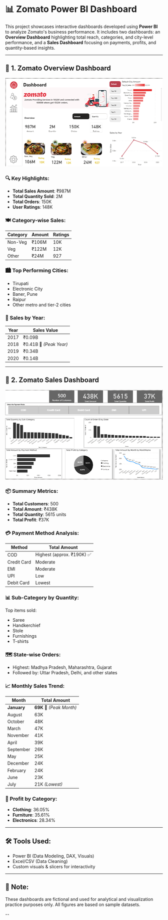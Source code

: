 # 📊 Zomato Power BI Dashboard

This project showcases interactive dashboards developed using **Power BI** to analyze Zomato's business performance. It includes two dashboards: an **Overview Dashboard** highlighting total reach, categories, and city-level performance, and a **Sales Dashboard** focusing on payments, profits, and quantity-based insights.

---

## 🧭 1. Zomato Overview Dashboard

![Zomato Overview Dashboard](<https://github.com/rehanmehdichandio/Zomato_Analysis/blob/main/1.png>)

### 🔍 Key Highlights:
- **Total Sales Amount**: ₹987M  
- **Total Quantity Sold**: 2M  
- **Total Orders**: 150K  
- **User Ratings**: 148K  

### 🍽️ Category-wise Sales:
| Category   | Amount | Ratings |
|------------|--------|---------|
| Non-Veg    | ₹106M  | 10K     |
| Veg        | ₹122M  | 12K     |
| Other      | ₹24M   | 927     |

### 🏙️ Top Performing Cities:
- Tirupati  
- Electronic City  
- Baner, Pune  
- Raipur  
- Other metro and tier-2 cities

### 📅 Sales by Year:
| Year | Sales Value |
|------|-------------|
| 2017 | ₹0.09B      |
| 2018 | ₹0.41B 🔺 *(Peak Year)*  
| 2019 | ₹0.34B      |
| 2020 | ₹0.14B      |

---

## 💼 2. Zomato Sales Dashboard

![Zomato Sales Dashboard](<https://github.com/rehanmehdichandio/Zomato_Analysis/blob/main/2.png>)

### 📦 Summary Metrics:
- **Total Customers**: 500  
- **Total Amount**: ₹438K  
- **Total Quantity**: 5615 units  
- **Total Profit**: ₹37K  

### 💳 Payment Method Analysis:
| Method       | Total Amount |
|--------------|--------------|
| COD          | Highest (approx. ₹190K) ✅  
| Credit Card  | Moderate  
| EMI          | Moderate  
| UPI          | Low  
| Debit Card   | Lowest  

### 📊 Sub-Category by Quantity:
Top items sold:
- Saree  
- Handkerchief  
- Stole  
- Furnishings  
- T-shirts

### 🗺️ State-wise Orders:
- Highest: Madhya Pradesh, Maharashtra, Gujarat  
- Followed by: Uttar Pradesh, Delhi, and other states

### 📈 Monthly Sales Trend:
| Month      | Total Amount |
|------------|--------------|
| **January**   | **69K** 🔺 *(Peak Month)*  
| August     | 63K  
| October    | 48K  
| March      | 47K  
| November   | 41K  
| April      | 39K  
| September  | 26K  
| May        | 25K  
| December   | 24K  
| February   | 24K  
| June       | 23K  
| July       | 21K *(Lowest)*

### 🧾 Profit by Category:
- **Clothing**: 36.05%  
- **Furniture**: 35.61%  
- **Electronics**: 28.34%

---

## 🛠 Tools Used:
- Power BI (Data Modeling, DAX, Visuals)
- Excel/CSV (Data Cleaning)
- Custom visuals & slicers for interactivity

---

## 📌 Note:
These dashboards are fictional and used for analytical and visualization practice purposes only. All figures are based on sample datasets.

--
